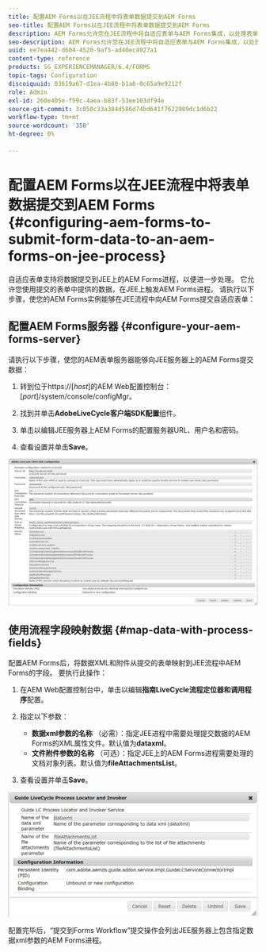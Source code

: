 ```yaml
---
title: 配置AEM Forms以在JEE流程中将表单数据提交到AEM Forms
seo-title: 配置AEM Forms以在JEE流程中将表单数据提交到AEM Forms
description: AEM Forms允许您在JEE流程中将自适应表单与AEM Forms集成，以处理表单数据。
seo-description: AEM Forms允许您在JEE流程中将自适应表单与AEM Forms集成，以处理表单数据。
uuid: ee7ea442-d604-4520-9af5-ad40ec4927a1
content-type: reference
products: SG_EXPERIENCEMANAGER/6.4/FORMS
topic-tags: Configuration
discoiquuid: 03619a67-d1ea-4b80-b1a6-0c65a9e9212f
role: Admin
exl-id: 260e405e-f59c-4aea-b83f-53ee103df94e
source-git-commit: 3c050c33a384d586d74bd641f7622989dc1d6b22
workflow-type: tm+mt
source-wordcount: '358'
ht-degree: 0%

---
```


# 配置AEM Forms以在JEE流程中将表单数据提交到AEM Forms {#configuring-aem-forms-to-submit-form-data-to-an-aem-forms-on-jee-process}

自适应表单支持将数据提交到JEE上的AEM Forms进程，以便进一步处理。 它允许您使用提交的表单中提供的数据，在JEE上触发AEM Forms进程。 请执行以下步骤，使您的AEM Forms实例能够在JEE流程中向AEM Forms提交自适应表单：

## 配置AEM Forms服务器 {#configure-your-aem-forms-server}

请执行以下步骤，使您的AEM表单服务器能够向JEE服务器上的AEM Forms提交数据：

1. 转到位于https://[*host*]&#x200B;的AEM Web配置控制台：[*port*]/system/console/configMgr。

1. 找到并单击&#x200B;**AdobeLiveCycle客户端SDK配置**&#x200B;组件。
1. 单击以编辑JEE服务器上AEM Forms的配置服务器URL、用户名和密码。
1. 查看设置并单击&#x200B;**Save**。

![AdobeLiveCycle客户端SDK配置](assets/clientsdkconfiguration.jpg)

## 使用流程字段映射数据 {#map-data-with-process-fields}

配置AEM Forms后，将数据XML和附件从提交的表单映射到JEE流程中AEM Forms的字段。 要执行此操作：

1. 在AEM Web配置控制台中，单击以编辑&#x200B;**指南LiveCycle流程定位器和调用程序**&#x200B;配置。
1. 指定以下参数：

   * **数据xml参数的名称** （必需）：指定JEE进程中需要处理提交数据的AEM Forms的XML属性文件。默认值为&#x200B;**dataxml**。
   * **文件附件参数的名称** （可选）：指定JEE上的AEM Forms进程需要处理的文档对象列表。默认值为&#x200B;**fileAttachmentsList**。

1. 查看设置并单击&#x200B;**Save**。

![指南LiveCycle流程定位器和发票人](assets/test3.jpg)

配置完毕后，“提交到Forms Workflow”提交操作会列出JEE服务器上包含指定数据xml参数的AEM Forms进程。
